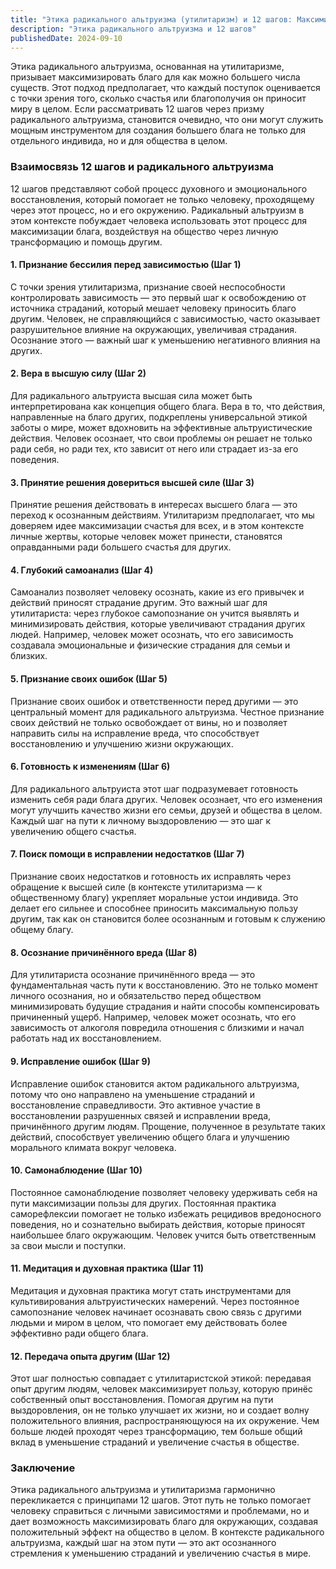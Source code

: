 ```yaml
---
title: "Этика радикального альтруизма (утилитаризм) и 12 шагов: Максимизация блага через духовную практику"
description: "Этика радикального альтруизма и 12 шагов"
publishedDate: 2024-09-10
---
```



Этика радикального альтруизма, основанная на утилитаризме, призывает максимизировать благо для как можно большего числа существ. Этот подход предполагает, что каждый поступок оценивается с точки зрения того, сколько счастья или благополучия он приносит миру в целом. Если рассматривать 12 шагов через призму радикального альтруизма, становится очевидно, что они могут служить мощным инструментом для создания большего блага не только для отдельного индивида, но и для общества в целом.

### Взаимосвязь 12 шагов и радикального альтруизма

12 шагов представляют собой процесс духовного и эмоционального восстановления, который помогает не только человеку, проходящему через этот процесс, но и его окружению. Радикальный альтруизм в этом контексте побуждает человека использовать этот процесс для максимизации блага, воздействуя на общество через личную трансформацию и помощь другим.

#### 1. Признание бессилия перед зависимостью (Шаг 1)

С точки зрения утилитаризма, признание своей неспособности контролировать зависимость — это первый шаг к освобождению от источника страданий, который мешает человеку приносить благо другим. Человек, не справляющийся с зависимостью, часто оказывает разрушительное влияние на окружающих, увеличивая страдания. Осознание этого — важный шаг к уменьшению негативного влияния на других.

#### 2. Вера в высшую силу (Шаг 2)

Для радикального альтруиста высшая сила может быть интерпретирована как концепция общего блага. Вера в то, что действия, направленные на благо других, подкреплены универсальной этикой заботы о мире, может вдохновить на эффективные альтруистические действия. Человек осознает, что свои проблемы он решает не только ради себя, но ради тех, кто зависит от него или страдает из-за его поведения.

#### 3. Принятие решения довериться высшей силе (Шаг 3)

Принятие решения действовать в интересах высшего блага — это переход к осознанным действиям. Утилитаризм предполагает, что мы доверяем идее максимизации счастья для всех, и в этом контексте личные жертвы, которые человек может принести, становятся оправданными ради большего счастья для других.

#### 4. Глубокий самоанализ (Шаг 4)

Самоанализ позволяет человеку осознать, какие из его привычек и действий приносят страдание другим. Это важный шаг для утилитариста: через глубокое самопознание он учится выявлять и минимизировать действия, которые увеличивают страдания других людей. Например, человек может осознать, что его зависимость создавала эмоциональные и физические страдания для семьи и близких.

#### 5. Признание своих ошибок (Шаг 5)

Признание своих ошибок и ответственности перед другими — это центральный момент для радикального альтруизма. Честное признание своих действий не только освобождает от вины, но и позволяет направить силы на исправление вреда, что способствует восстановлению и улучшению жизни окружающих.

#### 6. Готовность к изменениям (Шаг 6)

Для радикального альтруиста этот шаг подразумевает готовность изменить себя ради блага других. Человек осознает, что его изменения могут улучшить качество жизни его семьи, друзей и общества в целом. Каждый шаг на пути к личному выздоровлению — это шаг к увеличению общего счастья.

#### 7. Поиск помощи в исправлении недостатков (Шаг 7)

Признание своих недостатков и готовность их исправлять через обращение к высшей силе (в контексте утилитаризма — к общественному благу) укрепляет моральные устои индивида. Это делает его сильнее и способнее приносить максимальную пользу другим, так как он становится более осознанным и готовым к служению общему благу.

#### 8. Осознание причинённого вреда (Шаг 8)

Для утилитариста осознание причинённого вреда — это фундаментальная часть пути к восстановлению. Это не только момент личного осознания, но и обязательство перед обществом минимизировать будущие страдания и найти способы компенсировать причиненный ущерб. Например, человек может осознать, что его зависимость от алкоголя повредила отношения с близкими и начал работать над их восстановлением.

#### 9. Исправление ошибок (Шаг 9)

Исправление ошибок становится актом радикального альтруизма, потому что оно направлено на уменьшение страданий и восстановление справедливости. Это активное участие в восстановлении разрушенных связей и исправлении вреда, причинённого другим людям. Прощение, полученное в результате таких действий, способствует увеличению общего блага и улучшению морального климата вокруг человека.

#### 10. Самонаблюдение (Шаг 10)

Постоянное самонаблюдение позволяет человеку удерживать себя на пути максимизации пользы для других. Постоянная практика саморефлексии помогает не только избежать рецидивов вредоносного поведения, но и сознательно выбирать действия, которые приносят наибольшее благо окружающим. Человек учится быть ответственным за свои мысли и поступки.

#### 11. Медитация и духовная практика (Шаг 11)

Медитация и духовная практика могут стать инструментами для культивирования альтруистических намерений. Через постоянное самопознание человек начинает осознавать свою связь с другими людьми и миром в целом, что помогает ему действовать более эффективно ради общего блага.

#### 12. Передача опыта другим (Шаг 12)

Этот шаг полностью совпадает с утилитаристской этикой: передавая опыт другим людям, человек максимизирует пользу, которую принёс собственный опыт восстановления. Помогая другим на пути выздоровления, он не только улучшает их жизни, но и создает волну положительного влияния, распространяющуюся на их окружение. Чем больше людей проходят через трансформацию, тем больше общий вклад в уменьшение страданий и увеличение счастья в обществе.

### Заключение

Этика радикального альтруизма и утилитаризма гармонично перекликается с принципами 12 шагов. Этот путь не только помогает человеку справиться с личными зависимостями и проблемами, но и дает возможность максимизировать благо для окружающих, создавая положительный эффект на общество в целом. В контексте радикального альтруизма, каждый шаг на этом пути — это акт осознанного стремления к уменьшению страданий и увеличению счастья в мире.